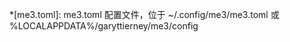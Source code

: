 <!-- markdownlint-disable first-line-heading -->

*[me3.toml]: me3.toml 配置文件，位于 ~/.config/me3/me3.toml 或 %LOCALAPPDATA%/garyttierney/me3/config
